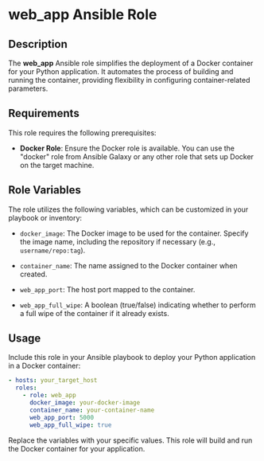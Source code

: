 # web_app Ansible Role

## Description

The **web_app** Ansible role simplifies the deployment of a Docker container for your Python application. It automates the process of building and running the container, providing flexibility in configuring container-related parameters.

## Requirements

This role requires the following prerequisites:

- **Docker Role**: Ensure the Docker role is available. You can use the "docker" role from Ansible Galaxy or any other role that sets up Docker on the target machine.

## Role Variables

The role utilizes the following variables, which can be customized in your playbook or inventory:

- `docker_image`: The Docker image to be used for the container. Specify the image name, including the repository if necessary (e.g., `username/repo:tag`).

- `container_name`: The name assigned to the Docker container when created.

- `web_app_port`: The host port mapped to the container.

- `web_app_full_wipe`: A boolean (true/false) indicating whether to perform a full wipe of the container if it already exists.

## Usage

Include this role in your Ansible playbook to deploy your Python application in a Docker container:

```yaml
- hosts: your_target_host
  roles:
    - role: web_app
      docker_image: your-docker-image
      container_name: your-container-name
      web_app_port: 5000
      web_app_full_wipe: true
```

Replace the variables with your specific values. This role will build and run the Docker container for your application.
